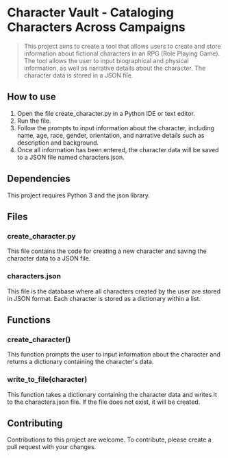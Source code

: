 # Character Vault - Cataloging Characters Across Campaigns

> This project aims to create a tool that allows users to create and store information about fictional characters in an RPG (Role Playing Game). The tool allows the user to input biographical and physical information, as well as narrative details about the character. The character data is stored in a JSON file.

## How to use
1. Open the file create_character.py in a Python IDE or text editor.
2. Run the file.
3. Follow the prompts to input information about the character, including name, age, race, gender, orientation, and narrative details such as description and background.
4. Once all information has been entered, the character data will be saved to a JSON file named characters.json.

## Dependencies
This project requires Python 3 and the json library.

## Files
### **create_character.py**
This file contains the code for creating a new character and saving the character data to a JSON file.

### **characters.json**
This file is the database where all characters created by the user are stored in JSON format. Each character is stored as a dictionary within a list.

## Functions
### **create_character()**
This function prompts the user to input information about the character and returns a dictionary containing the character's data.

### **write_to_file(character)**
This function takes a dictionary containing the character data and writes it to the characters.json file. If the file does not exist, it will be created.

## Contributing
Contributions to this project are welcome. To contribute, please create a pull request with your changes.